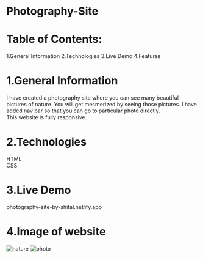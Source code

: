 # Photography-Site
# Table of Contents:
1.General Information 2.Technologies 3.Live Demo 4.Features
# 1.General Information
I have created a photography site where you can see many beautiful pictures of nature.
You will get mesmerized by seeing those pictures. I have added nav bar so that you can go to particular photo directly.<br/>
This website is fully responsive.
# 2.Technologies
HTML <br/>
CSS
# 3.Live Demo
photography-site-by-shital.netlify.app
# 4.Image of website
![nature](https://user-images.githubusercontent.com/88958994/132827855-97e08599-5228-44d0-8c5c-8f80d2e29b37.JPG)
![photo](https://user-images.githubusercontent.com/88958994/132827870-acf65747-c0c3-4b0f-b2fe-bb2f43cff1ce.JPG)


